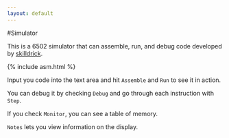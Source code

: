 ```yaml
---
layout: default
---
```


#Simulator

This is a 6502 simulator that can assemble, run, and debug code developed by [skilldrick](https://github.com/skilldrick).

{% include asm.html %}

Input you code into the text area and hit `Assemble` and `Run` to see it in action.

You can debug it by checking `Debug` and go through each instruction with `Step`.

If you check `Monitor`, you can see a table of memory.

`Notes` lets you view information on the display.
